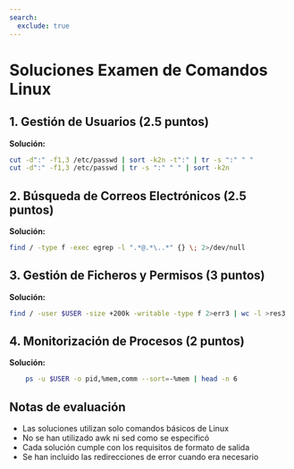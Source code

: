 ```yaml
---
search:
  exclude: true
---
```


# Soluciones Examen de Comandos Linux

## 1. Gestión de Usuarios (2.5 puntos)
**Solución:**
```bash
cut -d":" -f1,3 /etc/passwd | sort -k2n -t":" | tr -s ":" " "
cut -d":" -f1,3 /etc/passwd | tr -s ":" " " | sort -k2n  
```

## 2. Búsqueda de Correos Electrónicos (2.5 puntos)
**Solución:**
```bash
find / -type f -exec egrep -l ".*@.*\..*" {} \; 2>/dev/null
```

## 3. Gestión de Ficheros y Permisos (3 puntos)
**Solución:**
```bash
find / -user $USER -size +200k -writable -type f 2>err3 | wc -l >res3
```

## 4. Monitorización de Procesos (2 puntos)
**Solución:**
<!-- ```bash
while true; do 
    ps -u $USER -o pid,%mem,comm --sort=-%mem | head -n 6
    sleep 3
    clear
done
``` -->
```bash 
    ps -u $USER -o pid,%mem,comm --sort=-%mem | head -n 6
```

## Notas de evaluación
- Las soluciones utilizan solo comandos básicos de Linux
- No se han utilizado awk ni sed como se especificó
- Cada solución cumple con los requisitos de formato de salida
- Se han incluido las redirecciones de error cuando era necesario